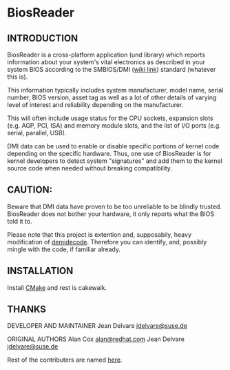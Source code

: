 BiosReader
==========

INTRODUCTION
------------

BiosReader is a cross-platform application (und library) which reports information about your system's vital electronics as described in your system BIOS according to the SMBIOS/DMI ([wiki link](https://en.wikipedia.org/wiki/Desktop_Management_Interface)) standard (whatever this is). 

This information typically includes system manufacturer, model name, serial number, BIOS version, asset tag as well as a lot of other details of varying level of
interest and reliability depending on the manufacturer. 

This will often include usage status for the CPU sockets, expansion slots (e.g. AGP, PCI, ISA) and memory module slots, and the list of I/O ports (e.g. serial,
parallel, USB).

DMI data can be used to enable or disable specific portions of kernel code depending on the specific hardware. Thus, one use of BiosReader is for kernel
developers to detect system "signatures" and add them to the kernel source code when needed without breaking compatibility.

CAUTION:
-------
Beware that DMI data have proven to be too unreliable to be blindly trusted.
BiosReader does not bother your hardware, it only reports what the BIOS told it to.

Please note that this project is extention and, supposabily, heavy modification of [demidecode](https://www.nongnu.org/dmidecode/). Therefore you can identify, and, possibly mingle with the code, if familiar already.


INSTALLATION
------------

Install [CMake](https://cmake.org/) and rest is cakewalk.

THANKS
------
DEVELOPER AND MAINTAINER
Jean Delvare <jdelvare@suse.de>

ORIGINAL AUTHORS
Alan Cox <alan@redhat.com>
Jean Delvare <jdelvare@suse.de>

Rest of the contributers are named [here](http://git.savannah.gnu.org/cgit/dmidecode.git/plain/AUTHORS).
